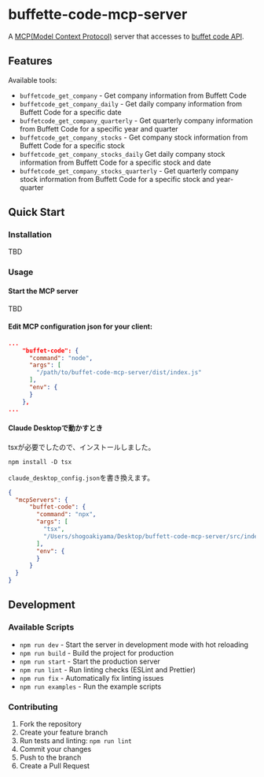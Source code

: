 # buffette-code-mcp-server

A [MCP(Model Context Protocol)](https://www.anthropic.com/news/model-context-protocol) server that accesses to [buffet code API](https://docs.buffett-code.com/api/).

## Features

Available tools:

- `buffetcode_get_company` - Get company information from Buffett Code
- `buffetcode_get_company_daily` - Get daily company information from Buffett Code for a specific date
- `buffetcode_get_company_quarterly` - Get quarterly company information from Buffett Code for a specific year and quarter
- `buffetcode_get_company_stocks` - Get company stock information from Buffett Code for a specific stock
- `buffetcode_get_company_stocks_daily` Get daily company stock information from Buffett Code for a specific stock and date
- `buffetcode_get_company_stocks_quarterly` - Get quarterly company stock information from Buffett Code for a specific stock and year-quarter

## Quick Start

### Installation

TBD

### Usage

#### Start the MCP server

TBD

#### Edit MCP configuration json for your client:

```json
...
    "buffet-code": {
      "command": "node",
      "args": [
        "/path/to/buffet-code-mcp-server/dist/index.js"
      ],
      "env": {
      }
    },
...
```


#### Claude Desktopで動かすとき

tsxが必要でしたので、インストールしました。
```
npm install -D tsx
```

`claude_desktop_config.json`を書き換えます。
```json
{
  "mcpServers": {
      "buffet-code": {
        "command": "npx",
        "args": [
          "tsx",
          "/Users/shogoakiyama/Desktop/buffett-code-mcp-server/src/index.ts"
        ],
        "env": {
        }
      }
  }
}
```

## Development

### Available Scripts

- `npm run dev` - Start the server in development mode with hot reloading
- `npm run build` - Build the project for production
- `npm run start` - Start the production server
- `npm run lint` - Run linting checks (ESLint and Prettier)
- `npm run fix` - Automatically fix linting issues
- `npm run examples` - Run the example scripts

### Contributing

1. Fork the repository
2. Create your feature branch
3. Run tests and linting: `npm run lint`
4. Commit your changes
5. Push to the branch
6. Create a Pull Request
